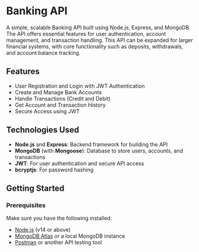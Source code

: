 # Banking API

A simple, scalable Banking API built using Node.js, Express, and MongoDB. The API offers essential features for user authentication, account management, and transaction handling. This API can be expanded for larger financial systems, with core functionality such as deposits, withdrawals, and account balance tracking.

## Features

- User Registration and Login with JWT Authentication
- Create and Manage Bank Accounts
- Handle Transactions (Credit and Debit)
- Get Account and Transaction History
- Secure Access using JWT

## Technologies Used

- **Node.js** and **Express**: Backend framework for building the API
- **MongoDB** (with **Mongoose**): Database to store users, accounts, and transactions
- **JWT**: For user authentication and secure API access
- **bcryptjs**: For password hashing

## Getting Started

### Prerequisites

Make sure you have the following installed:

- [Node.js](https://nodejs.org/en/) (v14 or above)
- [MongoDB Atlas](https://www.mongodb.com/cloud/atlas) or a local MongoDB instance
- [Postman](https://www.postman.com/) or another API testing tool
